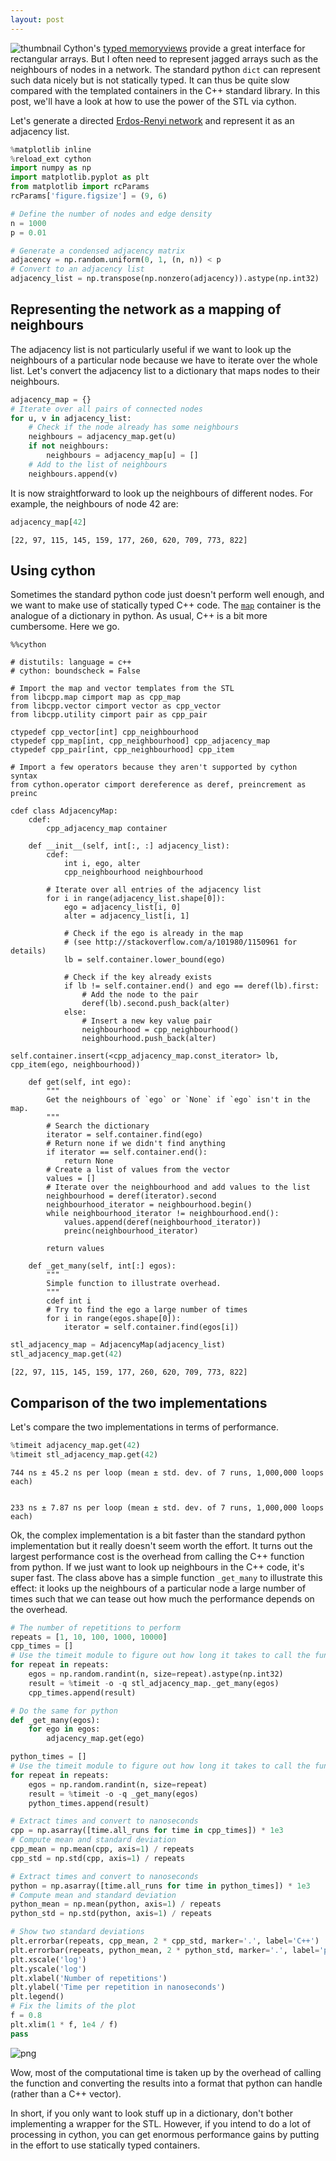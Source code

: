 ```yaml
---
layout: post
---
```

![thumbnail](/assets/2016-04-18-Cpp-containers-in-cython/2016-04-18-Cpp-containers-in-cython_15_0.png)
Cython's [typed memoryviews](http://docs.cython.org/src/userguide/memoryviews.html) provide a great interface for rectangular arrays. But I often need to represent jagged arrays such as the neighbours of nodes in a network. The standard python `dict` can represent such data nicely but is not statically typed. It can thus be quite slow compared with the templated containers in the C++ standard library. In this post, we'll have a look at how to use the power of the STL via cython.

Let's generate a directed [Erdos-Renyi network](https://en.wikipedia.org/wiki/Erd%C5%91s%E2%80%93R%C3%A9nyi_model) and represent it as an adjacency list.


```python
%matplotlib inline
%reload_ext cython
import numpy as np
import matplotlib.pyplot as plt
from matplotlib import rcParams
rcParams['figure.figsize'] = (9, 6)

# Define the number of nodes and edge density
n = 1000
p = 0.01

# Generate a condensed adjacency matrix
adjacency = np.random.uniform(0, 1, (n, n)) < p
# Convert to an adjacency list
adjacency_list = np.transpose(np.nonzero(adjacency)).astype(np.int32)
```

## Representing the network as a mapping of neighbours

The adjacency list is not particularly useful if we want to look up the neighbours of a particular node because we have to iterate over the whole list. Let's convert the adjacency list to a dictionary that maps nodes to their neighbours.


```python
adjacency_map = {}
# Iterate over all pairs of connected nodes
for u, v in adjacency_list:
    # Check if the node already has some neighbours
    neighbours = adjacency_map.get(u)
    if not neighbours:
        neighbours = adjacency_map[u] = []
    # Add to the list of neighbours
    neighbours.append(v)
```

It is now straightforward to look up the neighbours of different nodes. For example, the neighbours of node 42 are:


```python
adjacency_map[42]
```




    [22, 97, 115, 145, 159, 177, 260, 620, 709, 773, 822]



## Using cython

Sometimes the standard python code just doesn't perform well enough, and we want to make use of statically typed C++ code. The [`map`](http://www.cplusplus.com/reference/map/map/) container is the analogue of a dictionary in python. As usual, C++ is a bit more cumbersome. Here we go.


```cython
%%cython

# distutils: language = c++
# cython: boundscheck = False

# Import the map and vector templates from the STL
from libcpp.map cimport map as cpp_map
from libcpp.vector cimport vector as cpp_vector
from libcpp.utility cimport pair as cpp_pair

ctypedef cpp_vector[int] cpp_neighbourhood
ctypedef cpp_map[int, cpp_neighbourhood] cpp_adjacency_map
ctypedef cpp_pair[int, cpp_neighbourhood] cpp_item

# Import a few operators because they aren't supported by cython syntax
from cython.operator cimport dereference as deref, preincrement as preinc

cdef class AdjacencyMap:
    cdef:
        cpp_adjacency_map container

    def __init__(self, int[:, :] adjacency_list):
        cdef:
            int i, ego, alter
            cpp_neighbourhood neighbourhood

        # Iterate over all entries of the adjacency list
        for i in range(adjacency_list.shape[0]):
            ego = adjacency_list[i, 0]
            alter = adjacency_list[i, 1]

            # Check if the ego is already in the map
            # (see http://stackoverflow.com/a/101980/1150961 for details)
            lb = self.container.lower_bound(ego)

            # Check if the key already exists
            if lb != self.container.end() and ego == deref(lb).first:
                # Add the node to the pair
                deref(lb).second.push_back(alter)
            else:
                # Insert a new key value pair
                neighbourhood = cpp_neighbourhood()
                neighbourhood.push_back(alter)
                self.container.insert(<cpp_adjacency_map.const_iterator> lb, cpp_item(ego, neighbourhood))

    def get(self, int ego):
        """
        Get the neighbours of `ego` or `None` if `ego` isn't in the map.
        """
        # Search the dictionary
        iterator = self.container.find(ego)
        # Return none if we didn't find anything
        if iterator == self.container.end():
            return None
        # Create a list of values from the vector
        values = []
        # Iterate over the neighbourhood and add values to the list
        neighbourhood = deref(iterator).second
        neighbourhood_iterator = neighbourhood.begin()
        while neighbourhood_iterator != neighbourhood.end():
            values.append(deref(neighbourhood_iterator))
            preinc(neighbourhood_iterator)

        return values

    def _get_many(self, int[:] egos):
        """
        Simple function to illustrate overhead.
        """
        cdef int i
        # Try to find the ego a large number of times
        for i in range(egos.shape[0]):
            iterator = self.container.find(egos[i])
```


```python
stl_adjacency_map = AdjacencyMap(adjacency_list)
stl_adjacency_map.get(42)
```




    [22, 97, 115, 145, 159, 177, 260, 620, 709, 773, 822]



## Comparison of the two implementations

Let's compare the two implementations in terms of performance.


```python
%timeit adjacency_map.get(42)
%timeit stl_adjacency_map.get(42)
```

    744 ns ± 45.2 ns per loop (mean ± std. dev. of 7 runs, 1,000,000 loops each)


    233 ns ± 7.87 ns per loop (mean ± std. dev. of 7 runs, 1,000,000 loops each)


Ok, the complex implementation is a bit faster than the standard python implementation but it really doesn't seem worth the effort. It turns out the largest performance cost is the overhead from calling the C++ function from python. If we just want to look up neighbours in the C++ code, it's super fast. The class above has a simple function `_get_many` to illustrate this effect: it looks up the neighbours of a particular node a large number of times such that we can tease out how much the performance depends on the overhead.


```python
# The number of repetitions to perform
repeats = [1, 10, 100, 1000, 10000]
cpp_times = []
# Use the timeit module to figure out how long it takes to call the function
for repeat in repeats:
    egos = np.random.randint(n, size=repeat).astype(np.int32)
    result = %timeit -o -q stl_adjacency_map._get_many(egos)
    cpp_times.append(result)
```


```python
# Do the same for python
def _get_many(egos):
    for ego in egos:
        adjacency_map.get(ego)

python_times = []
# Use the timeit module to figure out how long it takes to call the function
for repeat in repeats:
    egos = np.random.randint(n, size=repeat)
    result = %timeit -o -q _get_many(egos)
    python_times.append(result)
```


```python
# Extract times and convert to nanoseconds
cpp = np.asarray([time.all_runs for time in cpp_times]) * 1e3
# Compute mean and standard deviation
cpp_mean = np.mean(cpp, axis=1) / repeats
cpp_std = np.std(cpp, axis=1) / repeats

# Extract times and convert to nanoseconds
python = np.asarray([time.all_runs for time in python_times]) * 1e3
# Compute mean and standard deviation
python_mean = np.mean(python, axis=1) / repeats
python_std = np.std(python, axis=1) / repeats

# Show two standard deviations
plt.errorbar(repeats, cpp_mean, 2 * cpp_std, marker='.', label='C++')
plt.errorbar(repeats, python_mean, 2 * python_std, marker='.', label='python')
plt.xscale('log')
plt.yscale('log')
plt.xlabel('Number of repetitions')
plt.ylabel('Time per repetition in nanoseconds')
plt.legend()
# Fix the limits of the plot
f = 0.8
plt.xlim(1 * f, 1e4 / f)
pass
```



![png](/assets/2016-04-18-Cpp-containers-in-cython/2016-04-18-Cpp-containers-in-cython_15_0.png)



Wow, most of the computational time is taken up by the overhead of calling the function and converting the results into a format that python can handle (rather than a C++ vector).

In short, if you only want to look stuff up in a dictionary, don't bother implementing a wrapper for the STL. However, if you intend to do a lot of processing in cython, you can get enormous performance gains by putting in the effort to use statically typed containers.
